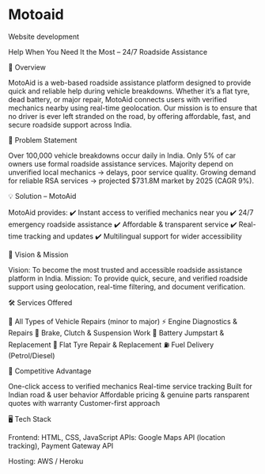 # Motoaid
Website development

Help When You Need It the Most – 24/7 Roadside Assistance

📌 Overview

MotoAid is a web-based roadside assistance platform designed to provide quick and reliable help during vehicle breakdowns. Whether it’s a flat tyre, dead battery, or major repair, MotoAid connects users with verified mechanics nearby using real-time geolocation.
Our mission is to ensure that no driver is ever left stranded on the road, by offering affordable, fast, and secure roadside support across India.

🚨 Problem Statement

Over 100,000 vehicle breakdowns occur daily in India.
Only 5% of car owners use formal roadside assistance services.
Majority depend on unverified local mechanics → delays, poor service quality.
Growing demand for reliable RSA services → projected $731.8M market by 2025 (CAGR 9%).

💡 Solution – MotoAid

MotoAid provides:
✔️ Instant access to verified mechanics near you
✔️ 24/7 emergency roadside assistance
✔️ Affordable & transparent service
✔️ Real-time tracking and updates
✔️ Multilingual support for wider accessibility

🎯 Vision & Mission

Vision: To become the most trusted and accessible roadside assistance platform in India.
Mission: To provide quick, secure, and verified roadside support using geolocation, real-time filtering, and document verification.

🛠️ Services Offered

🔧 All Types of Vehicle Repairs (minor to major)
⚡ Engine Diagnostics & Repairs
🛑 Brake, Clutch & Suspension Work
🔋 Battery Jumpstart & Replacement
🛞 Flat Tyre Repair & Replacement
⛽ Fuel Delivery (Petrol/Diesel)

🔑 Competitive Advantage

One-click access to verified mechanics
Real-time service tracking
Built for Indian road & user behavior
Affordable pricing & genuine parts
ransparent quotes with warranty
Customer-first approach

🖥️ Tech Stack

Frontend: HTML, CSS, JavaScript
APIs: Google Maps API (location tracking), Payment Gateway API

Hosting: AWS / Heroku
